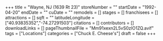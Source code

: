 +++
title = "Wayne, NJ (1639 Rt 23)"
storeNumber = ""
startDate = "1992-04-20"
endDate = ""
cuDate = ""
remodels = []
stages = []
franchisees = []
attractions = []
sqft = ""
latitudeLongitude = ["40.93835352","-74.27291503"]
citations = []
contributors = []
downloadLinks = []
pageThumbnailFile = "Mm91xexn2L5vS0zIO1ZQ.avif"
tags = ["Locations"]
categories = ["Chuck E. Cheese's"]
draft = false
+++
